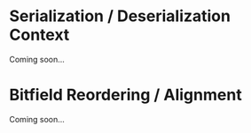 # Serialization / Deserialization Context

Coming soon...

# Bitfield Reordering / Alignment

Coming soon...
